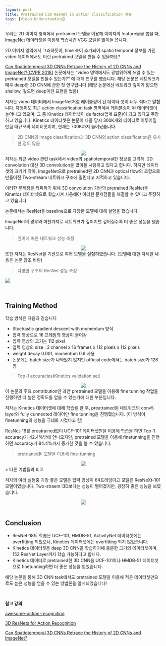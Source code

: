 ```yaml
---
layout: post
title: Pretrained C3D ResNet in action classification 리뷰
tags: [Video Understanding]
---
```


우리는 2D 이미지 영역에서 pretrained 모델을 이용해 이미지의 feature들을 뽑을 때, ImageNet 데이터셋을 이용해 학습시킨 VGG 모델을 많이들 씁니다. 

2D 이미지 영역에서 그러하듯이, time 축이 추가되어 spatio temporal 정보를 가진 video 데이터에서도 이런 pretrained 모델을 만들 수 있을까요?

[Can Spatiotemporal 3D CNNs Retrace the History of 2D CNNs and ImageNet?(CVPR 2018)](https://arxiv.org/pdf/1711.09577.pdf) 논문에서는 "video 영역에서도 광범위하게 쓰일 수 있는 pretrained 모델을 만들수 있는가?" 에 대해 연구를 했습니다. 해당 논문은 네트워크가 매우 deep한 3D CNN에 관한 첫 연구입니다.(해당 논문에선 네트워크 깊이가 얇으면 shallow, 깊으면 deep이란 표현을 썼음)

저자는 video 데이터에서 ImageNet처럼 레이블링이 된 데이터 셋이 너무 적다고 말합니다. 다행히도 최근 action classification task 영역에서 레이블링이 된 데이터셋이 늘어나고 있으며, 그 중 Kinetics 데이터셋이 de facto(업계 표준)이 되고 있다고 주장하고 있습니다. Kinetics 데이터셋은 논문이 나올 당시 300K개의 데이터로 이루어질 만큼 대규모의 데이터셋이며, 현재는 700K까지 늘어났습니다. 

> 2D CNN의 image classification과 3D CNN의 action classification은 유사한 점이 많음

<center><img src="https://user-images.githubusercontent.com/31475037/61095281-c3924d80-a48d-11e9-9332-4e9157655c57.PNG"></center>
저자는 최근 video 관련 task에서 video의 spatiotemporal한 정보를 고려해, 2D convolution 대신 3D convolution을 많이들 사용하고 있다고 합니다. 하지만 데이터셋의 크기가 작아, ImageNet으로 pretrained된 2D CNN과 optical flow의 조합으로 만들어진 Two-stream 네트워크 구조에 밀린다고 지적하고 있습니다.

이러한 문제점을 타파하기 위해 3D convolution 기반의 pretrained ResNet을 Kinetics 데이터셋으로 학습시켜 사용해야 이러한 문제점들을 해결할 수 있다고 주장하고 있습니다.

논문에서는 ResNet을 baseline으로 다양한 모델에 대해 실험을 했습니다. 

ImageNet의 경우와 마찬가지로 네트워크가 깊어지면 깊어질수록 더 좋은 성능을 냈습니다.

> 깊이에 따른 네트워크 성능 측정

<center><img src="https://user-images.githubusercontent.com/31475037/61095283-c3924d80-a48d-11e9-89ca-dc73576855a9.PNG"></center>
또한 저자는 ResNet을 기반으로 여러 모델을 실험하였습니다. (모델에 대한 자세한 내용은 논문 참조 바람)

> 다양한 구조의 ResNet 성능 측정

![](https://user-images.githubusercontent.com/31475037/61095284-c42ae400-a48d-11e9-9c0a-2b75d3363f3c.PNG)



<br>

## Training Method

학습 방식은 다음과 같습니다

- Stochastic gradient descent with momentum 방식 
- 입력 영상으로 16 프레임의 영상이 들어감
- 입력 영상의 크기는 112 pixel
- 입력 영상의 size : 3 channel x 16 frames x 112 pixels x 112 pixels
- weight decay 0.001, momentum 0.9 사용
- 논문에는 batch size가 나와있지 않지만 official code에서는 batch size가 128임

> Top-1 accuracies(Kinetics validation set)

<center><img src="https://user-images.githubusercontent.com/31475037/61095280-c3924d80-a48d-11e9-863a-3463b0af6d8c.PNG"></center>
이 논문의 주요 contribution인 과연 pretrained 모델을 이용해 fine tunning 작업을 진행하면 더 높은 정확도를 얻을 수 있는가에 대한 부분입니다.

저자는 Kinetics 데이터셋에 대해 학습을 한 후, preatrained된 네트워크의 conv5 layer와 fully cunnected 레이어만 fine tunning을 진행했습니다. (이 방식이 finetunning의 성능을 극대화 시켰다고 함)

ResNet-18를 preatrained없이 UCF-101 데이터셋만을 이용해 학습을 하면 Top-1 accuracy가 42.4%밖에 안나오지만, pretrained 모델을 이용해 finetunning을 진행하면 accuracy가 84.4%까지 증가한 것을 볼 수 있습니다.

> pretrianed된 모델을 이용해 fine-tunning

<center><img src="https://user-images.githubusercontent.com/31475037/61111235-14249d80-a4c4-11e9-9789-90f4ad2d9235.PNG"></center>
> 다른 기법들과 비교

저자의 여러 실험중 가장 좋은 모델은 입력 영상이 64프레임이고 모델은 ResNeXt-101 모델이였습니다. Two-straem I3D보다는 성능이 떨어졌지만, 굉장히 좋은 성능을 보였습니다.

<center><img src="https://user-images.githubusercontent.com/31475037/61110658-b17ed200-a4c2-11e9-9c2e-bfb767f9ada0.PNG"></center>
<br>

## Conclusion

- ResNet-18의 학습은 UCF-101, HMDB-51, ActivityNet 데이터셋에는 overfitting 되었으나, Kinetics 데이터셋에는 overfitting 되지 않았습니다.
- Kinetics 데이터셋은 deep 3D CNN을 학습하기에 충분한 크기의 데이터셋이며, 152 ResNet Layer까지 학습 가능하다고 합니다.
- Kinetics 데이터로 pretrained한 3D CNN을 UCF-101이나 HMDB-51 데이터셋으로 finetunning하면 더 좋은 성능을 얻었습니다.

해당 논문을 통해 3D CNN task에서도 pretrained 모델을 이용해 적은 데이터셋만으로도 높은 성능을 얻을 수 있는 방법론을 알게되었습니다!



<br>

**참고 강의**

[awesome-action-recognition](https://github.com/jinwchoi/awesome-action-recognition)

[3D ResNets for Action Recognition](https://github.com/kenshohara/3D-ResNets-PyTorch)

[Can Spatiotemporal 3D CNNs Retrace the History of 2D CNNs and ImageNet?](http://openaccess.thecvf.com/content_cvpr_2018/papers/Hara_Can_Spatiotemporal_3D_CVPR_2018_paper.pdf)



<br>

